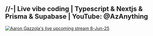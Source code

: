 ## //-| Live vibe coding | Typescript & Nextjs & Prisma & Supabase | YouTube: @AzAnything
[![Aaron Gazzola's live upcoming stream 8-Jun-25](https://github.com/user-attachments/assets/dc23efc9-2638-4535-8aed-991d8d1fd5b5)](https://www.youtube.com/@AzAnything)
